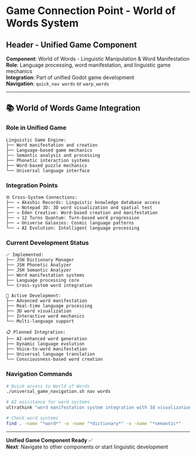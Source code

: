 # Game Connection Point - World of Words System

## Header - Unified Game Component
**Component**: World of Words - Linguistic Manipulation & Word Manifestation  
**Role**: Language processing, word manifestation, and linguistic game mechanics  
**Integration**: Part of unified Godot game development  
**Navigation**: `quick_nav words` or `warp_words`  

---

## 📚 World of Words Game Integration

### **Role in Unified Game**
```
Linguistic Game Engine:
├── Word manifestation and creation
├── Language-based game mechanics
├── Semantic analysis and processing
├── Phonetic interaction systems
├── Word-based puzzle mechanics
└── Universal language interface
```

### **Integration Points**
```
🌐 Cross-System Connections:
├── → Akashic Records: Linguistic knowledge database access
├── → Notepad 3D: 3D word visualization and spatial text
├── → Eden Creative: Word-based creation and manifestation
├── → 12 Turns Quantum: Turn-based word progression
├── → Universe Galaxies: Cosmic language patterns
└── → AI Evolution: Intelligent language processing
```

### **Current Development Status**
```
✅ Implemented:
├── JSH Dictionary Manager
├── JSH Phonetic Analyzer  
├── JSH Semantic Analyzer
├── Word manifestation systems
├── Language processing core
└── Cross-system word integration

🔄 Active Development:
├── Advanced word manifestation
├── Real-time language processing
├── 3D word visualization
├── Interactive word mechanics
└── Multi-language support

📋 Planned Integration:
├── AI-enhanced word generation
├── Dynamic language evolution
├── Voice-to-word manifestation
├── Universal language translation
└── Consciousness-based word creation
```

### **Navigation Commands**
```bash
# Quick access to World of Words
./universal_game_navigation.sh nav words

# AI assistance for word systems
ultrathink "word manifestation system integration with 3d visualization and akashic knowledge"

# Check word systems
find . -name "*word*" -o -name "*dictionary*" -o -name "*semantic*"
```

---
**Unified Game Component Ready** ✅  
**Next**: Navigate to other components or start linguistic development